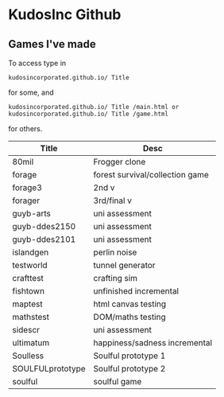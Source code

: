 # KudosInc Github

## Games I've made

To access type in

`kudosincorporated.github.io/ Title`

for some, and

`kudosincorporated.github.io/ Title /main.html or kudosincorporated.github.io/ Title /game.html`

for others.

| Title | Desc |
| --- | --- |
| 80mil | Frogger clone |
| forage | forest survival/collection game |
| forage3 | 2nd v |
| forager | 3rd/final v |
| guyb-arts | uni assessment |
| guyb-ddes2150 | uni assessment |
| guyb-ddes2101 | uni assessment |
| islandgen | perlin noise |
| testworld | tunnel generator |
| crafttest | crafting sim |
| fishtown | unfinished incremental |
| maptest | html canvas testing |
| mathstest | DOM/maths testing |
| sidescr | uni assessment |
| ultimatum | happiness/sadness incremental |
| Soulless | Soulful prototype 1 |
| SOULFULprototype | Soulful prototype 2 |
| soulful | soulful game |
